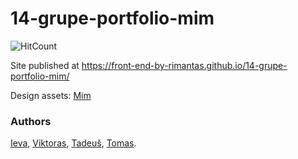 # 14-grupe-portfolio-mim

![HitCount](http://hits.dwyl.io/front-end-by-rimantas/14-grupe-portfolio-mim.svg)

Site published at https://front-end-by-rimantas.github.io/14-grupe-portfolio-mim/

Design assets: [Mim](http://wp.regaltheme.com/mim/)

### Authors
[Ieva](https://github.com/ievaskyriene),
[Viktoras](https://github.com/ViktorasZigaras),
[Tadeuš](https://github.com/undefinedCudaCore),
[Tomas](https://github.com/TomasKun7580).
